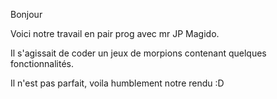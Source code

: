 Bonjour

Voici notre travail en pair prog avec mr JP Magido.

Il s'agissait de coder un jeux de morpions contenant quelques fonctionnalités.

Il n'est pas parfait, voila humblement notre rendu :D
